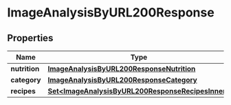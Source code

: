 

# ImageAnalysisByURL200Response



## Properties

| Name | Type | Description | Notes |
|------------ | ------------- | ------------- | -------------|
|**nutrition** | [**ImageAnalysisByURL200ResponseNutrition**](ImageAnalysisByURL200ResponseNutrition.md) |  |  |
|**category** | [**ImageAnalysisByURL200ResponseCategory**](ImageAnalysisByURL200ResponseCategory.md) |  |  |
|**recipes** | [**Set&lt;ImageAnalysisByURL200ResponseRecipesInner&gt;**](ImageAnalysisByURL200ResponseRecipesInner.md) |  |  |



